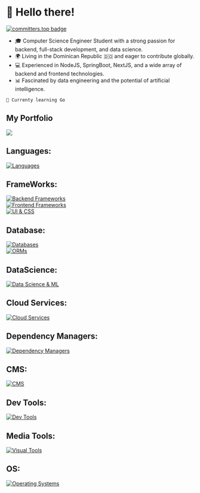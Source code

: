 # 👋 Hello there!

[![committers.top badge](https://user-badge.committers.top/dominican_republic/NightmareVCO.svg)](https://user-badge.committers.top/dominican_republic/NightmareVCO)

<ul>
    <li>
        🎓 Computer Science Engineer Student with a strong passion for backend, full-stack development, and data science.
    </li>
    <li>
        🌍 Living in the Dominican Republic 🇩🇴 and eager to contribute globally.        
    </li>
    <li>
        💻 Experienced in NodeJS, SpringBoot, NextJS, and a wide array of backend and frontend technologies.        
    </li>
    <li>
        📊 Fascinated by data engineering and the potential of artificial intelligence.        
    </li>
</ul>

```
🌱 Currenty learning Go
```

## My Portfolio
<a href="https://vladimircuriel.com"> 
    <img src="https://github.com/user-attachments/assets/451cac3e-661c-472c-b7e8-35c8fe9adfce" />
</a>

## Languages:
[![Languages](https://skillicons.dev/icons?i=c,cs,cpp,dart,go,java,py,r,ts,js,html,css)](https://skillicons.dev)  

## FrameWorks:
[![Backend Frameworks](https://skillicons.dev/icons?i=spring,nestjs,express,fastapi)](https://skillicons.dev)  
[![Frontend Frameworks](https://skillicons.dev/icons?i=react,nextjs,astro)](https://skillicons.dev)  
[![UI & CSS](https://skillicons.dev/icons?i=tailwind,bootstrap,sass)](https://skillicons.dev) 

## Database:
[![Databases](https://skillicons.dev/icons?i=mongodb,mysql,postgres,sqlite,dynamodb,redis)](https://skillicons.dev)  
[![ORMs](https://skillicons.dev/icons?i=hibernate,prisma,sequelize)](https://skillicons.dev)

## DataScience:
[![Data Science & ML](https://skillicons.dev/icons?i=anaconda,sklearn,tensorflow,pytorch,opencv)](https://skillicons.dev)  

## Cloud Services:
[![Cloud Services](https://skillicons.dev/icons?i=aws,firebase,gcp,netlify,vercel)](https://skillicons.dev)   
 
## Dependency Managers:
[![Dependency Managers](https://skillicons.dev/icons?i=pnpm,maven,bun,gradle)](https://skillicons.dev)  

## CMS:
[![CMS](https://skillicons.dev/icons?i=wordpress)](https://skillicons.dev)  

## Dev Tools:
[![Dev Tools](https://skillicons.dev/icons?i=git,github,githubactions,docker,postman)](https://skillicons.dev)  

## Media Tools:
[![Visual Tools](https://skillicons.dev/icons?i=figma,ai)](https://skillicons.dev)  

## OS:
[![Operating Systems](https://skillicons.dev/icons?i=apple,windows,linux)](https://skillicons.dev)  


